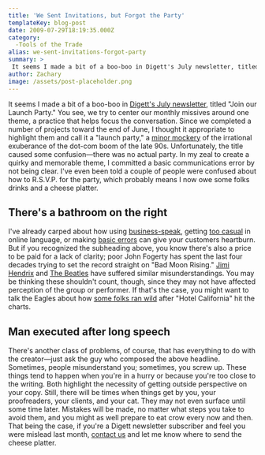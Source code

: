 ```yaml
---
title: 'We Sent Invitations, but Forgot the Party'
templateKey: blog-post
date: 2009-07-29T18:19:35.000Z
category: 
  -Tools of the Trade
alias: we-sent-invitations-forgot-party
summary: > 
 It seems I made a bit of a boo-boo in Digett's July newsletter, titled "Join our Launch Party." You see, we try to center our monthly missives around one theme, a practice that helps focus the conversation. Since we completed a number of projects toward the end of June, I thought it appropriate to highlight them and call it a "launch party," a minor mockery of the irrational exuberance of the dot-com boom of the late 90s. Unfortunately, the title caused some confusion—there was no actual party. In my zeal to create a quirky and memorable theme, I committed a basic communications error by not being clear. I've even been told a couple of people were confused about how to R.S.V.P. for the party, which probably means I now owe some folks drinks and a cheese platter.
author: Zachary
image: /assets/post-placeholder.png
---
```


It seems I made a bit of a boo-boo in [Digett's July newsletter](http://campaign.digett.com/T/ViewEmail/r/2747BB1C1AC73140), titled "Join our Launch Party." You see, we try to center our monthly missives around one theme, a practice that helps focus the conversation. Since we completed a number of projects toward the end of June, I thought it appropriate to highlight them and call it a "launch party," a [minor mockery](http://www.wisegeek.com/what-is-a-launch-party.htm) of the irrational exuberance of the dot-com boom of the late 90s. Unfortunately, the title caused some confusion—there was no actual party. In my zeal to create a quirky and memorable theme, I committed a basic communications error by not being clear. I've even been told a couple of people were confused about how to R.S.V.P. for the party, which probably means I now owe some folks drinks and a cheese platter.

There's a bathroom on the right
-------------------------------

I've already carped about how using [business-speak](/2008/10/31/coherence-is-more-than-three-syllable-word), getting [too casual](/2009/02/10/speak-queens-english) in online language, or making [basic errors](/2009/04/27/confuse-and-lose-prospects-basic-copywriting-errors) can give your customers heartburn. But if you recognized the subheading above, you know there's also a price to be paid for a lack of clarity; poor John Fogerty has spent the last four decades trying to set the record straight on "Bad Moon Rising." [Jimi Hendrix](http://www.kissthisguy.com/18misheard.htm) and [The Beatles](http://www.kissthisguy.com/3683misheard.htm) have suffered similar misunderstandings. You may be thinking these shouldn't count, though, since they may not have affected perception of the group or performer. If that's the case, you might want to talk the Eagles about how [some folks ran wild](http://www.snopes.com/music/songs/hotel.asp) after "Hotel California" hit the charts.

Man executed after long speech
------------------------------

There's another class of problems, of course, that has everything to do with the creator—just ask the guy who composed the above headline. Sometimes, people misunderstand you; sometimes, you screw up. These things tend to happen when you're in a hurry or because you're too close to the writing. Both highlight the necessity of getting outside perspective on your copy. Still, there will be times when things get by you, your proofreaders, your clients, and your cat. They may not even surface until some time later. Mistakes will be made, no matter what steps you take to avoid them, and you might as well prepare to eat crow every now and then. That being the case, if you're a Digett newsletter subscriber and feel you were mislead last month, [contact us](/contact) and let me know where to send the cheese platter.